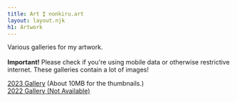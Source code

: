 ```yaml
---
title: Art ⁑ nonkiru.art
layout: layout.njk
h1: Artwork
---
```


Various galleries for my artwork.
<br>
<br><b>Important!</b> Please check if you're using mobile data or otherwise restrictive internet. These galleries contain a lot of images!

<a href="/art_2023/">2023 Gallery</a> (About 10MB for the thumbnails.)
<br><a href="">2022 Gallery (Not Available)</a>